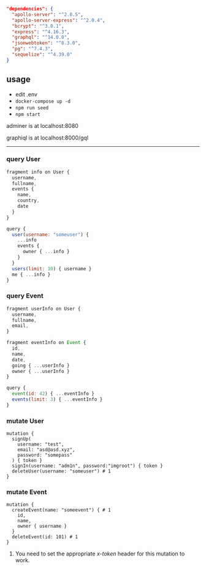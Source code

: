 ```json
"dependencies": {
  "apollo-server": "^2.0.5",
  "apollo-server-express": "^2.0.4",
  "bcrypt": "^3.0.1",
  "express": "^4.16.3",
  "graphql": "^14.0.0",
  "jsonwebtoken": "^8.3.0",
  "pg": "^7.4.3",
  "sequelize": "^4.39.0"
}
```

## usage

- edit .env
- `docker-compose up -d`
- `npm run seed`
- `npm start`

adminer is at localhost:8080

graphiql is at localhost:8000/gql

---

### query User

```js
fragment info on User {
  username,
  fullname,
  events {
    name,
    country,
    date
  }
}

query {
  user(username: "someuser") {
    ...info
    events {
      owner { ...info }
    }
  }
  users(limit: 10) { username }
  me { ...info }
}
```

### query Event

```js
fragment userInfo on User {
  username,
  fullname,
  email,
}

fragment eventInfo on Event {
  id,
  name,
  date,
  going { ...userInfo }
  owner { ...userInfo }
}

query {
  event(id: 42) { ...eventInfo }
  events(limit: 3) { ...eventInfo }
}
```

### mutate User

```
mutation {
  signUp(
    username: "test",
    email: "asd@asd.xyz",
    password: "somepass"
  ) { token }
  signIn(username: "adm1n", password:"imgroot") { token }
  deleteUser(username: "someuser") # 1
}
```

### mutate Event

```
mutation {
  createEvent(name: "someevent") { # 1
    id,
    name,
    owner { username }
  }
  deleteEvent(id: 101) # 1
}
```

1. You need to set the appropriate *x-token* header for this mutation to work.
